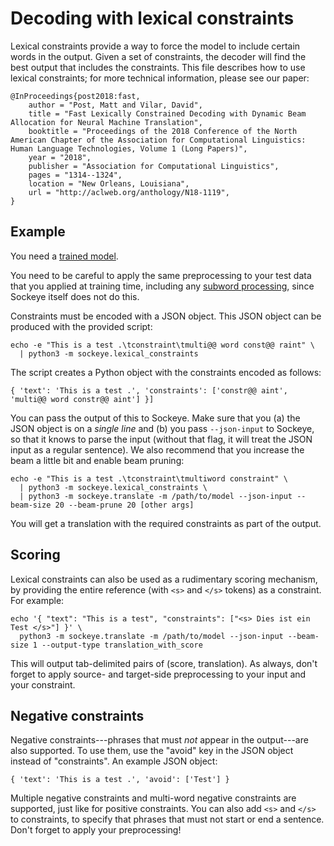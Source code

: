 # Decoding with lexical constraints

Lexical constraints provide a way to force the model to include certain words in the output.
Given a set of constraints, the decoder will find the best output that includes the constraints.
This file describes how to use lexical constraints; for more technical information, please see our paper:

```
@InProceedings{post2018:fast,
    author = "Post, Matt and Vilar, David",
    title = "Fast Lexically Constrained Decoding with Dynamic Beam Allocation for Neural Machine Translation",
    booktitle = "Proceedings of the 2018 Conference of the North American Chapter of the Association for Computational Linguistics: Human Language Technologies, Volume 1 (Long Papers)",
    year = "2018",
    publisher = "Association for Computational Linguistics",
    pages = "1314--1324",
    location = "New Orleans, Louisiana",
    url = "http://aclweb.org/anthology/N18-1119",
}
```

## Example

You need a [trained model](../wmt/README.md).

You need to be careful to apply the same preprocessing to your test data that you applied at training time, including
any [subword processing](http://github.com/rsennrich/subword-nmt), since Sockeye itself does not do this.

Constraints must be encoded with a JSON object.
This JSON object can be produced with the provided script:

    echo -e "This is a test .\tconstraint\tmulti@@ word const@@ raint" \
      | python3 -m sockeye.lexical_constraints

The script creates a Python object with the constraints encoded as follows:

    { 'text': 'This is a test .', 'constraints': ['constr@@ aint', 'multi@@ word constr@@ aint'] }]

You can pass the output of this to Sockeye.
Make sure that you (a) the JSON object is on a *single line* and (b) you pass `--json-input` to Sockeye, so that it knows to parse the input (without that flag, it will treat the JSON input as a regular sentence).
We also recommend that you increase the beam a little bit and enable beam pruning:

    echo -e "This is a test .\tconstraint\tmultiword constraint" \
      | python3 -m sockeye.lexical_constraints \
      | python3 -m sockeye.translate -m /path/to/model --json-input --beam-size 20 --beam-prune 20 [other args]

You will get a translation with the required constraints as part of the output.

## Scoring

Lexical constraints can also be used as a rudimentary scoring mechanism, by providing the entire reference (with `<s>` and `</s>` tokens) as a constraint.
For example:

    echo '{ "text": "This is a test", "constraints": ["<s> Dies ist ein Test </s>"] }' \
      python3 -m sockeye.translate -m /path/to/model --json-input --beam-size 1 --output-type translation_with_score

This will output tab-delimited pairs of (score, translation).
As always, don't forget to apply source- and target-side preprocessing to your input and your constraint.

## Negative constraints

Negative constraints---phrases that must *not* appear in the output---are also supported.
To use them, use the "avoid" key in the JSON object instead of "constraints".
An example JSON object:

    { 'text': 'This is a test .', 'avoid': ['Test'] }

Multiple negative constraints and multi-word negative constraints are supported, just like for positive constraints.
You can also add `<s>` and `</s>` to constraints, to specify that phrases that must not start or end a sentence.
Don't forget to apply your preprocessing!
